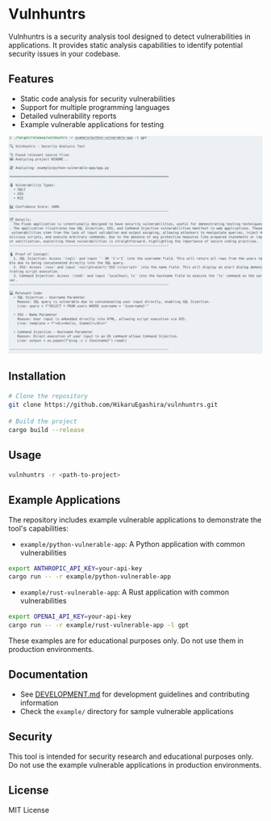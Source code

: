 # Vulnhuntrs

Vulnhuntrs is a security analysis tool designed to detect vulnerabilities in applications. It provides static analysis capabilities to identify potential security issues in your codebase.

## Features

- Static code analysis for security vulnerabilities
- Support for multiple programming languages
- Detailed vulnerability reports
- Example vulnerable applications for testing

![analyze-python](./analyze-python.png)

## Installation

```bash
# Clone the repository
git clone https://github.com/HikaruEgashira/vulnhuntrs.git

# Build the project
cargo build --release
```

## Usage

```bash
vulnhuntrs -r <path-to-project>
```

## Example Applications

The repository includes example vulnerable applications to demonstrate the tool's capabilities:

- `example/python-vulnerable-app`: A Python application with common vulnerabilities
```bash
export ANTHROPIC_API_KEY=your-api-key
cargo run -- -r example/python-vulnerable-app
```

- `example/rust-vulnerable-app`: A Rust application with common vulnerabilities
```bash
export OPENAI_API_KEY=your-api-key
cargo run -- -r example/rust-vulnerable-app -l gpt
```

These examples are for educational purposes only. Do not use them in production environments.

## Documentation

- See [DEVELOPMENT.md](DEVELOPMENT.md) for development guidelines and contributing information
- Check the `example/` directory for sample vulnerable applications

## Security

This tool is intended for security research and educational purposes only. Do not use the example vulnerable applications in production environments.

## License

MIT License

